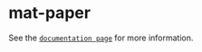 # mat-paper

See the [`documentation page`](http://expandjs.com/elements/mat-paper) for more information.